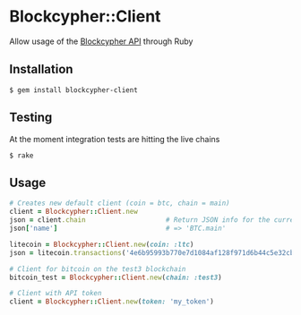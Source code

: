 # Blockcypher::Client

Allow usage of the [Blockcypher API](http://dev.blockcypher.com/reference.html) through Ruby

## Installation

    $ gem install blockcypher-client

## Testing

At the moment integration tests are hitting the live chains

    $ rake

## Usage

```ruby
# Creates new default client (coin = btc, chain = main)
client = Blockcypher::Client.new 
json = client.chain                    # Return JSON info for the current chain
json['name']                           # => 'BTC.main'

litecoin = Blockcypher::Client.new(coin: :ltc)
json = litecoin.transactions('4e6b95993b770e7d1084af128f971d6b44c5e32cbf3acc35eee84f69c6b4f9ea')

# Client for bitcoin on the test3 blockchain
bitcoin_test = Blockcypher::Client.new(chain: :test3)

# Client with API token
client = Blockcypher::Client.new(token: 'my_token')
```
